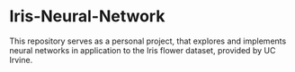 # Iris-Neural-Network
This repository serves as a personal project, that explores and implements neural networks in application to the Iris flower dataset, provided by UC Irvine.
